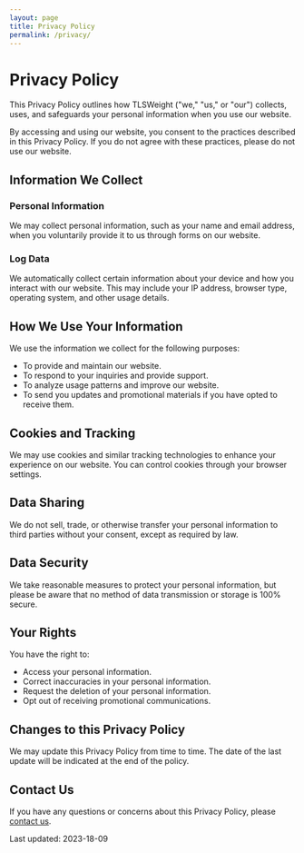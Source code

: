```yaml
---
layout: page
title: Privacy Policy
permalink: /privacy/
---
```


# Privacy Policy

This Privacy Policy outlines how TLSWeight ("we," "us," or "our") collects, uses, and safeguards your personal information when you use our website.

By accessing and using our website, you consent to the practices described in this Privacy Policy. If you do not agree with these practices, please do not use our website.

## Information We Collect

### Personal Information

We may collect personal information, such as your name and email address, when you voluntarily provide it to us through forms on our website.

### Log Data

We automatically collect certain information about your device and how you interact with our website. This may include your IP address, browser type, operating system, and other usage details.

## How We Use Your Information

We use the information we collect for the following purposes:

- To provide and maintain our website.
- To respond to your inquiries and provide support.
- To analyze usage patterns and improve our website.
- To send you updates and promotional materials if you have opted to receive them.

## Cookies and Tracking

We may use cookies and similar tracking technologies to enhance your experience on our website. You can control cookies through your browser settings.

## Data Sharing

We do not sell, trade, or otherwise transfer your personal information to third parties without your consent, except as required by law.

## Data Security

We take reasonable measures to protect your personal information, but please be aware that no method of data transmission or storage is 100% secure.

## Your Rights

You have the right to:

- Access your personal information.
- Correct inaccuracies in your personal information.
- Request the deletion of your personal information.
- Opt out of receiving promotional communications.

## Changes to this Privacy Policy

We may update this Privacy Policy from time to time. The date of the last update will be indicated at the end of the policy.

## Contact Us

If you have any questions or concerns about this Privacy Policy, please [contact us](/contact/).

Last updated: 2023-18-09